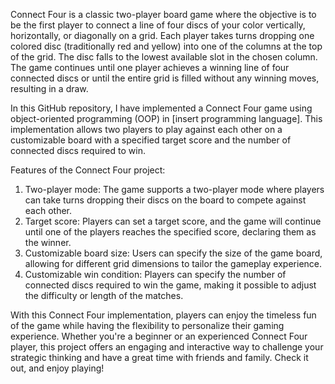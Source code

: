 Connect Four is a classic two-player board game where the objective is to be the first player to connect a line of four discs of your color vertically, horizontally, or diagonally on a grid. Each player takes turns dropping one colored disc (traditionally red and yellow) into one of the columns at the top of the grid. The disc falls to the lowest available slot in the chosen column. The game continues until one player achieves a winning line of four connected discs or until the entire grid is filled without any winning moves, resulting in a draw.

In this GitHub repository, I have implemented a Connect Four game using object-oriented programming (OOP) in [insert programming language]. This implementation allows two players to play against each other on a customizable board with a specified target score and the number of connected discs required to win.

Features of the Connect Four project:
1. Two-player mode: The game supports a two-player mode where players can take turns dropping their discs on the board to compete against each other.
2. Target score: Players can set a target score, and the game will continue until one of the players reaches the specified score, declaring them as the winner.
3. Customizable board size: Users can specify the size of the game board, allowing for different grid dimensions to tailor the gameplay experience.
4. Customizable win condition: Players can specify the number of connected discs required to win the game, making it possible to adjust the difficulty or length of the matches.

With this Connect Four implementation, players can enjoy the timeless fun of the game while having the flexibility to personalize their gaming experience. Whether you're a beginner or an experienced Connect Four player, this project offers an engaging and interactive way to challenge your strategic thinking and have a great time with friends and family. Check it out, and enjoy playing!